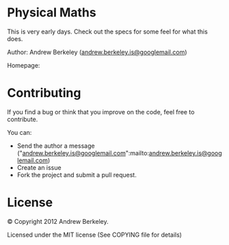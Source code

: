 Physical Maths
====================


This is very early days. Check out the specs for some feel for what this does.

Author: Andrew Berkeley (andrew.berkeley.is@googlemail.com)

Homepage:


Contributing
============

If you find a bug or think that you improve on the code, feel free to contribute.

You can:

* Send the author a message ("andrew.berkeley.is@googlemail.com":mailto:andrew.berkeley.is@googlemail.com)
* Create an issue
* Fork the project and submit a pull request.


License
=======

© Copyright 2012 Andrew Berkeley.

Licensed under the MIT license (See COPYING file for details)